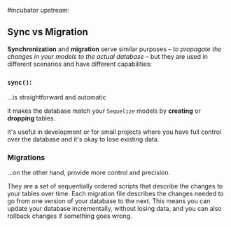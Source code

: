 #incubator 
upstream:

## Sync vs Migration

**Synchronization** and **migration** serve similar purposes – *to propagate the changes in your models to the actual database* – but they are used in different scenarios and have different capabilities:

### `sync()`: 

...is straightforward and automatic

it makes the database match your `Sequelize` models by **creating** or **dropping** tables. 

It's useful in development or for small projects where you have full control over the database and it's okay to lose existing data.

### Migrations

...on the other hand, provide more control and precision. 

They are a set of sequentially ordered scripts that describe the changes to your tables over time. Each migration file describes the changes needed to go from one version of your database to the next. This means you can update your database incrementally, without losing data, and you can also rollback changes if something goes wrong.